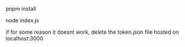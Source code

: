 pnpm install

node index.js

if for some reason it doesnt work, delete the token.json file
hosted on 
localhost:3000